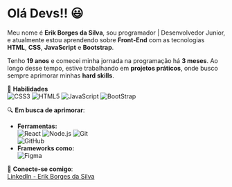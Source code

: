 # Olá Devs!! :smiley:

Meu nome é **Erik Borges da Silva**, sou programador | Desenvolvedor Junior, e atualmente estou aprendendo sobre **Front-End** com as tecnologias **HTML**, **CSS**, **JavaScript** e **Bootstrap**.

Tenho **19 anos** e comecei minha jornada na programação há **3 meses**. Ao longo desse tempo, estive trabalhando em **projetos práticos**, onde busco sempre aprimorar minhas **hard skills**.

🔧 **Habilidades**  
![CSS3](https://img.shields.io/badge/CSS3-1572B6?style=for-the-badge&logo=css3&logoColor=white) 
![HTML5](https://img.shields.io/badge/HTML5-E34F26?style=for-the-badge&logo=html5&logoColor=white) 
![JavaScript](https://img.shields.io/badge/JavaScript-F7DF1E?style=for-the-badge&logo=javascript&logoColor=black) 
![BootStrap](https://img.shields.io/badge/Bootstrap-563D7C?style=for-the-badge&logo=bootstrap&logoColor=white)

🔍 **Em busca de aprimorar**:  
- **Ferramentas:**  
  ![React](https://img.shields.io/badge/React-61DAFB?style=for-the-badge&logo=react&logoColor=black) 
  ![Node.js](https://img.shields.io/badge/Node.js-339933?style=for-the-badge&logo=node.js&logoColor=white) 
  ![Git](https://img.shields.io/badge/Git-F05032?style=for-the-badge&logo=git&logoColor=white)  
  ![GitHub](https://img.shields.io/badge/GitHub-181717?style=for-the-badge&logo=github&logoColor=white)
- **Frameworks como:**  
  ![Figma](https://img.shields.io/badge/Figma-F24E1E?style=for-the-badge&logo=figma&logoColor=white)

💼 **Conecte-se comigo**:  
[LinkedIn - Erik Borges da Silva](https://www.linkedin.com/in/erik-borges-silva/)
